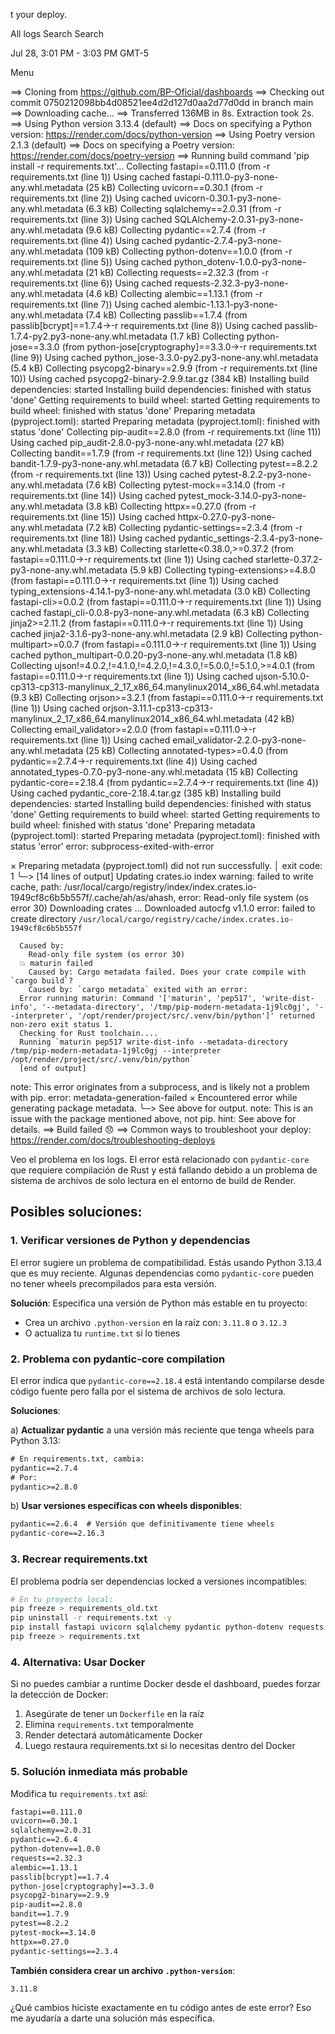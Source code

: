 t your deploy.

All logs
Search
Search

Jul 28, 3:01 PM - 3:03 PM
GMT-5

Menu

==> Cloning from https://github.com/BP-Oficial/dashboards
==> Checking out commit 0750212098bb4d08521ee4d2d127d0aa2d77d0dd in branch main
==> Downloading cache...
==> Transferred 136MB in 8s. Extraction took 2s.
==> Using Python version 3.13.4 (default)
==> Docs on specifying a Python version: https://render.com/docs/python-version
==> Using Poetry version 2.1.3 (default)
==> Docs on specifying a Poetry version: https://render.com/docs/poetry-version
==> Running build command 'pip install -r requirements.txt'...
Collecting fastapi==0.111.0 (from -r requirements.txt (line 1))
  Using cached fastapi-0.111.0-py3-none-any.whl.metadata (25 kB)
Collecting uvicorn==0.30.1 (from -r requirements.txt (line 2))
  Using cached uvicorn-0.30.1-py3-none-any.whl.metadata (6.3 kB)
Collecting sqlalchemy==2.0.31 (from -r requirements.txt (line 3))
  Using cached SQLAlchemy-2.0.31-py3-none-any.whl.metadata (9.6 kB)
Collecting pydantic==2.7.4 (from -r requirements.txt (line 4))
  Using cached pydantic-2.7.4-py3-none-any.whl.metadata (109 kB)
Collecting python-dotenv==1.0.0 (from -r requirements.txt (line 5))
  Using cached python_dotenv-1.0.0-py3-none-any.whl.metadata (21 kB)
Collecting requests==2.32.3 (from -r requirements.txt (line 6))
  Using cached requests-2.32.3-py3-none-any.whl.metadata (4.6 kB)
Collecting alembic==1.13.1 (from -r requirements.txt (line 7))
  Using cached alembic-1.13.1-py3-none-any.whl.metadata (7.4 kB)
Collecting passlib==1.7.4 (from passlib[bcrypt]==1.7.4->-r requirements.txt (line 8))
  Using cached passlib-1.7.4-py2.py3-none-any.whl.metadata (1.7 kB)
Collecting python-jose==3.3.0 (from python-jose[cryptography]==3.3.0->-r requirements.txt (line 9))
  Using cached python_jose-3.3.0-py2.py3-none-any.whl.metadata (5.4 kB)
Collecting psycopg2-binary==2.9.9 (from -r requirements.txt (line 10))
  Using cached psycopg2-binary-2.9.9.tar.gz (384 kB)
  Installing build dependencies: started
  Installing build dependencies: finished with status 'done'
  Getting requirements to build wheel: started
  Getting requirements to build wheel: finished with status 'done'
  Preparing metadata (pyproject.toml): started
  Preparing metadata (pyproject.toml): finished with status 'done'
Collecting pip-audit==2.8.0 (from -r requirements.txt (line 11))
  Using cached pip_audit-2.8.0-py3-none-any.whl.metadata (27 kB)
Collecting bandit==1.7.9 (from -r requirements.txt (line 12))
  Using cached bandit-1.7.9-py3-none-any.whl.metadata (6.7 kB)
Collecting pytest==8.2.2 (from -r requirements.txt (line 13))
  Using cached pytest-8.2.2-py3-none-any.whl.metadata (7.6 kB)
Collecting pytest-mock==3.14.0 (from -r requirements.txt (line 14))
  Using cached pytest_mock-3.14.0-py3-none-any.whl.metadata (3.8 kB)
Collecting httpx==0.27.0 (from -r requirements.txt (line 15))
  Using cached httpx-0.27.0-py3-none-any.whl.metadata (7.2 kB)
Collecting pydantic-settings==2.3.4 (from -r requirements.txt (line 18))
  Using cached pydantic_settings-2.3.4-py3-none-any.whl.metadata (3.3 kB)
Collecting starlette<0.38.0,>=0.37.2 (from fastapi==0.111.0->-r requirements.txt (line 1))
  Using cached starlette-0.37.2-py3-none-any.whl.metadata (5.9 kB)
Collecting typing-extensions>=4.8.0 (from fastapi==0.111.0->-r requirements.txt (line 1))
  Using cached typing_extensions-4.14.1-py3-none-any.whl.metadata (3.0 kB)
Collecting fastapi-cli>=0.0.2 (from fastapi==0.111.0->-r requirements.txt (line 1))
  Using cached fastapi_cli-0.0.8-py3-none-any.whl.metadata (6.3 kB)
Collecting jinja2>=2.11.2 (from fastapi==0.111.0->-r requirements.txt (line 1))
  Using cached jinja2-3.1.6-py3-none-any.whl.metadata (2.9 kB)
Collecting python-multipart>=0.0.7 (from fastapi==0.111.0->-r requirements.txt (line 1))
  Using cached python_multipart-0.0.20-py3-none-any.whl.metadata (1.8 kB)
Collecting ujson!=4.0.2,!=4.1.0,!=4.2.0,!=4.3.0,!=5.0.0,!=5.1.0,>=4.0.1 (from fastapi==0.111.0->-r requirements.txt (line 1))
  Using cached ujson-5.10.0-cp313-cp313-manylinux_2_17_x86_64.manylinux2014_x86_64.whl.metadata (9.3 kB)
Collecting orjson>=3.2.1 (from fastapi==0.111.0->-r requirements.txt (line 1))
  Using cached orjson-3.11.1-cp313-cp313-manylinux_2_17_x86_64.manylinux2014_x86_64.whl.metadata (42 kB)
Collecting email_validator>=2.0.0 (from fastapi==0.111.0->-r requirements.txt (line 1))
  Using cached email_validator-2.2.0-py3-none-any.whl.metadata (25 kB)
Collecting annotated-types>=0.4.0 (from pydantic==2.7.4->-r requirements.txt (line 4))
  Using cached annotated_types-0.7.0-py3-none-any.whl.metadata (15 kB)
Collecting pydantic-core==2.18.4 (from pydantic==2.7.4->-r requirements.txt (line 4))
  Using cached pydantic_core-2.18.4.tar.gz (385 kB)
  Installing build dependencies: started
  Installing build dependencies: finished with status 'done'
  Getting requirements to build wheel: started
  Getting requirements to build wheel: finished with status 'done'
  Preparing metadata (pyproject.toml): started
  Preparing metadata (pyproject.toml): finished with status 'error'
  error: subprocess-exited-with-error
  
  × Preparing metadata (pyproject.toml) did not run successfully.
  │ exit code: 1
  ╰─> [14 lines of output]
          Updating crates.io index
      warning: failed to write cache, path: /usr/local/cargo/registry/index/index.crates.io-1949cf8c6b5b557f/.cache/ah/as/ahash, error: Read-only file system (os error 30)
       Downloading crates ...
        Downloaded autocfg v1.1.0
      error: failed to create directory `/usr/local/cargo/registry/cache/index.crates.io-1949cf8c6b5b557f`
      
      Caused by:
        Read-only file system (os error 30)
      💥 maturin failed
        Caused by: Cargo metadata failed. Does your crate compile with `cargo build`?
        Caused by: `cargo metadata` exited with an error:
      Error running maturin: Command '['maturin', 'pep517', 'write-dist-info', '--metadata-directory', '/tmp/pip-modern-metadata-1j9lc0gj', '--interpreter', '/opt/render/project/src/.venv/bin/python']' returned non-zero exit status 1.
      Checking for Rust toolchain....
      Running `maturin pep517 write-dist-info --metadata-directory /tmp/pip-modern-metadata-1j9lc0gj --interpreter /opt/render/project/src/.venv/bin/python`
      [end of output]
  
  note: This error originates from a subprocess, and is likely not a problem with pip.
error: metadata-generation-failed
× Encountered error while generating package metadata.
╰─> See above for output.
note: This is an issue with the package mentioned above, not pip.
hint: See above for details.
==> Build failed 😞
==> Common ways to troubleshoot your deploy: https://render.com/docs/troubleshooting-deploys



Veo el problema en los logs. El error está relacionado con `pydantic-core` que requiere compilación de Rust y está fallando debido a un problema de sistema de archivos de solo lectura en el entorno de build de Render.

## Posibles soluciones:

### 1. **Verificar versiones de Python y dependencias**
El error sugiere un problema de compatibilidad. Estás usando Python 3.13.4 que es muy reciente. Algunas dependencias como `pydantic-core` pueden no tener wheels precompilados para esta versión.

**Solución**: Especifica una versión de Python más estable en tu proyecto:
- Crea un archivo `.python-version` en la raíz con: `3.11.8` o `3.12.3`
- O actualiza tu `runtime.txt` si lo tienes

### 2. **Problema con pydantic-core compilation**
El error indica que `pydantic-core==2.18.4` está intentando compilarse desde código fuente pero falla por el sistema de archivos de solo lectura.

**Soluciones**:

a) **Actualizar pydantic** a una versión más reciente que tenga wheels para Python 3.13:
```txt
# En requirements.txt, cambia:
pydantic==2.7.4
# Por:
pydantic>=2.8.0
```

b) **Usar versiones específicas con wheels disponibles**:
```txt
pydantic==2.6.4  # Versión que definitivamente tiene wheels
pydantic-core==2.16.3
```

### 3. **Recrear requirements.txt**
El problema podría ser dependencias locked a versiones incompatibles:

```bash
# En tu proyecto local:
pip freeze > requirements_old.txt
pip uninstall -r requirements.txt -y
pip install fastapi uvicorn sqlalchemy pydantic python-dotenv requests alembic "passlib[bcrypt]" "python-jose[cryptography]" psycopg2-binary
pip freeze > requirements.txt
```

### 4. **Alternativa: Usar Docker**
Si no puedes cambiar a runtime Docker desde el dashboard, puedes forzar la detección de Docker:

1. Asegúrate de tener un `Dockerfile` en la raíz
2. Elimina `requirements.txt` temporalmente 
3. Render detectará automáticamente Docker
4. Luego restaura requirements.txt si lo necesitas dentro del Docker

### 5. **Solución inmediata más probable**
Modifica tu `requirements.txt` así:

```txt
fastapi==0.111.0
uvicorn==0.30.1
sqlalchemy==2.0.31
pydantic==2.6.4
python-dotenv==1.0.0
requests==2.32.3
alembic==1.13.1
passlib[bcrypt]==1.7.4
python-jose[cryptography]==3.3.0
psycopg2-binary==2.9.9
pip-audit==2.8.0
bandit==1.7.9
pytest==8.2.2
pytest-mock==3.14.0
httpx==0.27.0
pydantic-settings==2.3.4
```

**También considera crear un archivo `.python-version`**:
```
3.11.8
```

¿Qué cambios hiciste exactamente en tu código antes de este error? Eso me ayudaría a darte una solución más específica.